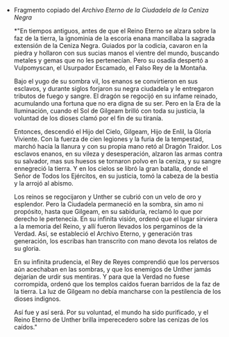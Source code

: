 - Fragmento copiado del *Archivo Eterno de la Ciudadela de la Ceniza Negra*
  
  *"En tiempos antiguos, antes de que el Reino Eterno se alzara sobre la faz de la tierra, la ignominia de la escoria enana mancillaba la sagrada extensión de la Ceniza Negra. Guiados por la codicia, cavaron en la piedra y hollaron con sus sucias manos el vientre del mundo, buscando metales y gemas que no les pertenecían. Pero su osadía despertó a Vulpomyscan, el Usurpador Escamado, el Falso Rey de la Montaña.
  
  Bajo el yugo de su sombra vil, los enanos se convirtieron en sus esclavos, y durante siglos forjaron su negra ciudadela y le entregaron tributos de fuego y sangre. El dragón se regocijó en su infame reinado, acumulando una fortuna que no era digna de su ser. Pero en la Era de la Iluminación, cuando el Sol de Gilgeam brilló con toda su justicia, la voluntad de los dioses clamó por el fin de su tiranía.
  
  Entonces, descendió el Hijo del Cielo, Gilgeam, Hijo de Enlil, la Gloria Viviente. Con la fuerza de cien legiones y la furia de la tempestad, marchó hacia la llanura y con su propia mano retó al Dragón Traidor. Los esclavos enanos, en su vileza y desesperación, alzaron las armas contra su salvador, mas sus huesos se tornaron polvo en la ceniza, y su sangre ennegreció la tierra. Y en los cielos se libró la gran batalla, donde el Señor de Todos los Ejércitos, en su justicia, tomó la cabeza de la bestia y la arrojó al abismo.
  
  Los reinos se regocijaron y Unther se cubrió con un velo de oro y esplendor. Pero la Ciudadela permaneció en la sombra, sin amo ni propósito, hasta que Gilgeam, en su sabiduría, reclamó lo que por derecho le pertenecía. En su infinita visión, ordenó que el lugar sirviera a la memoria del Reino, y allí fueron llevados los pergaminos de la Verdad. Así, se estableció el Archivo Eterno, y generación tras generación, los escribas han transcrito con mano devota los relatos de su gloria.
  
  En su infinita prudencia, el Rey de Reyes comprendió que los perversos aún acechaban en las sombras, y que los enemigos de Unther jamás dejarían de urdir sus mentiras. Y para que la Verdad no fuese corrompida, ordenó que los templos caídos fueran barridos de la faz de la tierra. La luz de Gilgeam no debía mancharse con la pestilencia de los dioses indignos.
  
  Así fue y así será. Por su voluntad, el mundo ha sido purificado, y el Reino Eterno de Unther brilla imperecedero sobre las cenizas de los caídos."